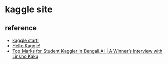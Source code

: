 # kaggle site 

## reference 
* [kaggle start!](https://easy-study-note.tistory.com/4 "kaggle")  
* [Hello Kaggle!](https://github.com/stevekwon211/Hello-Kaggle-Guide-KOR "hello Kaggle")  
* [Top Marks for Student Kaggler in Bengali.AI | A Winner’s Interview with Linsho Kaku](https://medium.com/kaggle-blog/top-marks-for-student-kaggler-in-bengali-ai-a-winners-interview-with-linsho-kaku-dd321b324c74 "kaggle")  
